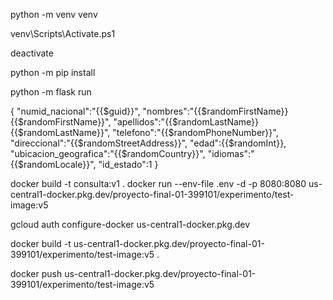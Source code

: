 <!-- inside src folder -->

<!-- env creation -->
python -m venv venv
<!-- activate -->
venv\Scripts\Activate.ps1
<!-- deactivate -->
deactivate
<!-- install package -->
python -m pip install <package>
<!-- run -->
python -m flask run

<!-- json body with random variables for postman test -->

{
    "numid_nacional":"{{$guid}}",
    "nombres":"{{$randomFirstName}} {{$randomFirstName}}",
    "apellidos":"{{$randomLastName}} {{$randomLastName}}",
    "telefono":"{{$randomPhoneNumber}}",
    "direccional":"{{$randomStreetAddress}}",
    "edad":{{$randomInt}},
    "ubicacion_geografica":"{{$randomCountry}}",
    "idiomas":"{{$randomLocale}}",
    "id_estado":1
}

<!-- Docker commands -->
docker build -t consulta:v1 .
docker run --env-file .env -d -p 8080:8080 us-central1-docker.pkg.dev/proyecto-final-01-399101/experimento/test-image:v5

<!-- to publish a container to gcp container rigistry and assuming it was crated on us-central1-->
gcloud auth configure-docker us-central1-docker.pkg.dev

docker build -t us-central1-docker.pkg.dev/proyecto-final-01-399101/experimento/test-image:v5 .

docker push us-central1-docker.pkg.dev/proyecto-final-01-399101/experimento/test-image:v5